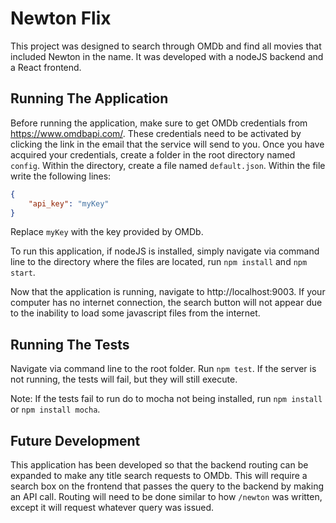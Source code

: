 # Newton Flix
This project was designed to search through OMDb and find all movies that included Newton in the name. It was developed with a nodeJS backend and a React frontend. 
## Running The Application
Before running the application, make sure to get OMDb credentials from https://www.omdbapi.com/. These credentials need to be activated by clicking the link in the email that the service will send to you. 
Once you have acquired your credentials, create a folder in the root directory named `config`. Within the directory, create a file named `default.json`. Within the file write the following lines:
```json
{
    "api_key": "myKey"
}
```
Replace `myKey` with the key provided by OMDb.

To run this application, if nodeJS is installed, simply navigate via command line to the directory where the files are located, run `npm install` and `npm start`.

Now that the application is running, navigate to http://localhost:9003. If your computer has no internet connection, the search button will not appear due to the inability to load some javascript files from the internet.

## Running The Tests
Navigate via command line to the root folder. Run `npm test`. If the server is not running, the tests will fail, but they will still execute.

Note: If the tests fail to run do to mocha not being installed, run `npm install` or `npm install mocha`.
## Future Development
This application has been developed so that the backend routing can be expanded to make any title search requests to OMDb. This will require a search box on the frontend that passes the query to the backend by making an API call. Routing will need to be done similar to how `/newton` was written, except it will request whatever query was issued. 
